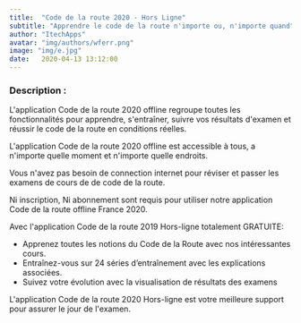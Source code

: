 ```yaml
---
title:  "Code de la route 2020 - Hors Ligne"
subtitle: "Apprendre le code de la route n'importe ou, n'importe quand"
author: "ItechApps"
avatar: "img/authors/wferr.png"
image: "img/e.jpg"
date:   2020-04-13 13:12:00
---
```


### Description :
L'application Code de la route 2020 offline regroupe toutes les fonctionnalités pour apprendre, s'entraîner, suivre vos résultats d'examen et réussir le code de la route en conditions réelles.

L'application Code de la route 2020 offline est accessible à tous, a n'importe quelle moment et n'importe quelle endroits.

Vous n'avez pas besoin de connection internet pour réviser et passer les examens de cours de de code de la route.

Ni inscription, Ni abonnement sont requis pour utiliser notre application Code de la route offline France 2020.

Avec l'application Code de la route 2019 Hors-ligne totalement GRATUITE:

- Apprenez toutes les notions du Code de la Route avec nos intéressantes cours.
- Entraînez-vous sur 24 séries d’entraînement avec les explications associées.
- Suivez votre évolution avec la visualisation de résultats des examens

L'application Code de la route 2020 Hors-ligne est votre meilleure support pour assurer le jour de l'examen.